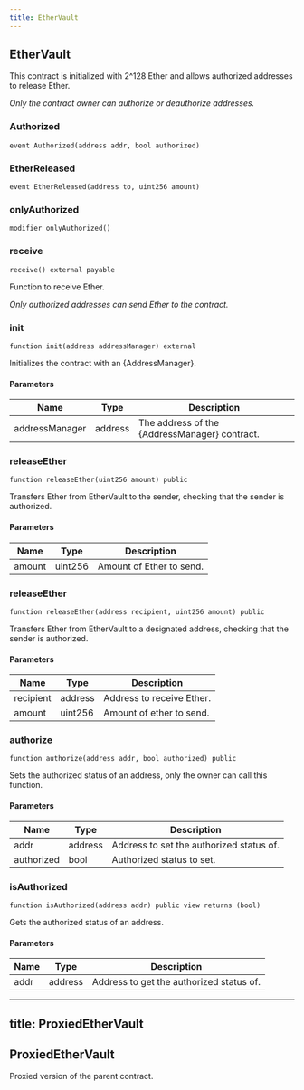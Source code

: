 ```yaml
---
title: EtherVault
---
```


## EtherVault

This contract is initialized with 2^128 Ether and allows authorized
addresses to release Ether.

_Only the contract owner can authorize or deauthorize addresses._

### Authorized

```solidity
event Authorized(address addr, bool authorized)
```

### EtherReleased

```solidity
event EtherReleased(address to, uint256 amount)
```

### onlyAuthorized

```solidity
modifier onlyAuthorized()
```

### receive

```solidity
receive() external payable
```

Function to receive Ether.

_Only authorized addresses can send Ether to the contract._

### init

```solidity
function init(address addressManager) external
```

Initializes the contract with an {AddressManager}.

#### Parameters

| Name           | Type    | Description                                   |
| -------------- | ------- | --------------------------------------------- |
| addressManager | address | The address of the {AddressManager} contract. |

### releaseEther

```solidity
function releaseEther(uint256 amount) public
```

Transfers Ether from EtherVault to the sender, checking that the
sender is authorized.

#### Parameters

| Name   | Type    | Description              |
| ------ | ------- | ------------------------ |
| amount | uint256 | Amount of Ether to send. |

### releaseEther

```solidity
function releaseEther(address recipient, uint256 amount) public
```

Transfers Ether from EtherVault to a designated address,
checking that the sender is authorized.

#### Parameters

| Name      | Type    | Description               |
| --------- | ------- | ------------------------- |
| recipient | address | Address to receive Ether. |
| amount    | uint256 | Amount of ether to send.  |

### authorize

```solidity
function authorize(address addr, bool authorized) public
```

Sets the authorized status of an address, only the owner can
call this function.

#### Parameters

| Name       | Type    | Description                              |
| ---------- | ------- | ---------------------------------------- |
| addr       | address | Address to set the authorized status of. |
| authorized | bool    | Authorized status to set.                |

### isAuthorized

```solidity
function isAuthorized(address addr) public view returns (bool)
```

Gets the authorized status of an address.

#### Parameters

| Name | Type    | Description                              |
| ---- | ------- | ---------------------------------------- |
| addr | address | Address to get the authorized status of. |

---

## title: ProxiedEtherVault

## ProxiedEtherVault

Proxied version of the parent contract.

